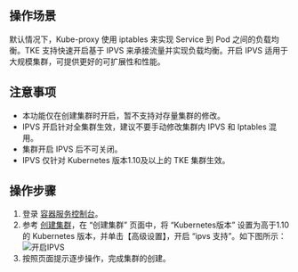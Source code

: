 ## 操作场景

默认情况下，Kube-proxy 使用 iptables 来实现 Service 到 Pod 之间的负载均衡。TKE 支持快速开启基于 IPVS 来承接流量并实现负载均衡。开启 IPVS 适用于大规模集群，可提供更好的可扩展性和性能。

## 注意事项

- 本功能仅在创建集群时开启，暂不支持对存量集群的修改。
- IPVS 开启针对全集群生效，建议不要手动修改集群内 IPVS 和 Iptables 混用。
- 集群开启 IPVS 后不可关闭。
- IPVS 仅针对 Kubernetes 版本1.10及以上的 TKE 集群生效。

## 操作步骤

1. 登录 [容器服务控制台](https://console.cloud.tencent.com/tke2)。
2. 参考 [创建集群](https://intl.cloud.tencent.com/document/product/457/30637)，在 “创建集群” 页面中，将 “Kubernetes版本” 设置为高于1.10的 Kubernetes 版本，并单击【高级设置】，开启 “ipvs 支持”。如下图所示：
![开启IPVS](https://main.qcloudimg.com/raw/07c54fcd8b2373fa35dc6f18aa1789c7.png)
3. 按照页面提示逐步操作，完成集群的创建。

